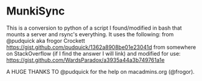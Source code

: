 # MunkiSync
This is a conversion to python of a script I found/modified in bash that mounts a server and rsync's everything.
It uses the following:
from @pudquick aka frogor Crockett https://gist.github.com/pudquick/1362a8908be01e23041d
from somewhere on StackOverflow (if I find the answer I will link) and modified for use:
https://gist.github.com/WardsParadox/a3935a44a3b749761a1e

A HUGE THANKS TO @pudquick for the help on macadmins.org (@frogor).
